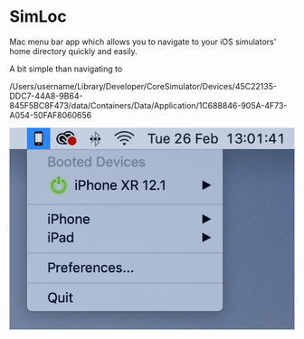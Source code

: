 # SimLoc
Mac menu bar app which allows you to navigate to your iOS simulators' home directory quickly and easily.

A bit simple than navigating to

/Users/username/Library/Developer/CoreSimulator/Devices/45C22135-DDC7-44A8-9B64-845F5BC8F473/data/Containers/Data/Application/1C688846-905A-4F73-A054-50FAF8060656

![](screenshot.png)
